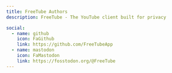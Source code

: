 ```yaml
---
title: FreeTube Authors
description: FreeTube - The YouTube client built for privacy

social:
  - name: github
    icon: FaGithub
    link: https://github.com/FreeTubeApp
  - name: mastodon
    icon: FaMastodon
    link: https://fosstodon.org/@FreeTube
---
```

